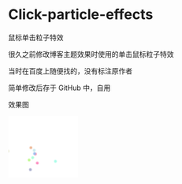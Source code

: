 # Click-particle-effects

鼠标单击粒子特效

很久之前修改博客主题效果时使用的单击鼠标粒子特效

当时在百度上随便找的，没有标注原作者

简单修改后存于 GitHub 中，自用

效果图

![](./Effect-Picture.png)
